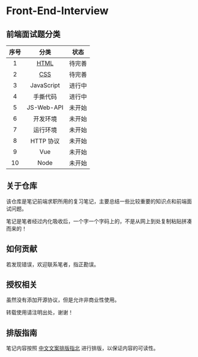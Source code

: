 # Front-End-Interview

## 前端面试题分类

| 序号 |                                        分类                                        |  状态  |
| :--: | :--------------------------------------------------------------------------------: | :----: |
|  1   | [HTML](https://github.com/colbyzn/front-end-interview/blob/master/01-HTML/html.md) | 待完善 |
|  2   |  [CSS](https://github.com/colbyzn/front-end-interview/blob/master/02-CSS/css.md)   | 待完善 |
|  3   |                                     JavaScript                                     | 进行中 |
|  4   |                                      手撕代码                                      | 进行中 |
|  5   |                                     JS-Web-API                                     | 未开始 |
|  6   |                                      开发环境                                      | 未开始 |
|  7   |                                      运行环境                                      | 未开始 |
|  8   |                                     HTTP 协议                                      | 未开始 |
|  9   |                                        Vue                                         | 未开始 |
|  10  |                                        Node                                        | 未开始 |

## 关于仓库

该仓库是笔记前端求职所用的复习笔记，主要总结一些比较重要的知识点和前端面试问题。

笔记是笔者经过内化吸收后，一个字一个字码上的，不是从网上到处复制粘贴拼凑而来的！

## 如何贡献

若发现错误，欢迎联系笔者，指正勘误。

## 授权相关

虽然没有添加开源协议，但是允许非商业性使用。

转载使用请注明出处，谢谢！

## 排版指南

笔记内容按照 [中文文案排版指北](http://mazhuang.org/wiki/chinese-copywriting-guidelines/) 进行排版，以保证内容的可读性。
